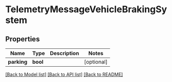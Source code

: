 # TelemetryMessageVehicleBrakingSystem

## Properties
Name | Type | Description | Notes
------------ | ------------- | ------------- | -------------
**parking** | **bool** |  | [optional] 

[[Back to Model list]](../../README.md#documentation-for-models) [[Back to API list]](../../README.md#documentation-for-api-endpoints) [[Back to README]](../../README.md)


